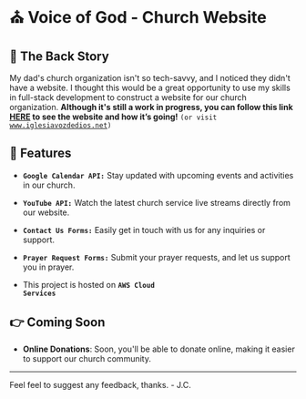 # ⛪️ Voice of God - Church Website

## 📕 The Back Story

My dad's church organization isn't so tech-savvy, and I noticed they didn't have a website. I thought this would be a great opportunity to use my skills in full-stack development to construct a website for our church organization. <strong>Although it's still a work in progress, you can follow this link [HERE](https://www.iglesiavozdedios.net) to see the website and how it’s going!</strong> <code>(or visit www.iglesiavozdedios.net)</code>

## 🌟 Features

- <code>**Google Calendar API:**</code> Stay updated with upcoming events and activities in our church.
  
- <code>**YouTube API:**</code> Watch the latest church service live streams directly from our website.
  
- <code>**Contact Us Forms:**</code> Easily get in touch with us for any inquiries or support.
  
- <code>**Prayer Request Forms:**</code> Submit your prayer requests, and let us support you in prayer.

- This project is hosted on <code>**AWS Cloud Services**</code>

## 👉 Coming Soon

- **Online Donations**: Soon, you'll be able to donate online, making it easier to support our church community.

---

Feel feel to suggest any feedback, thanks. - J.C. 
